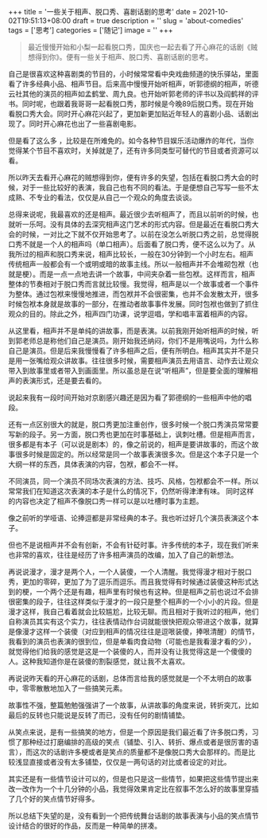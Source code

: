 +++
title = '一些关于相声、脱口秀、喜剧话剧的思考'
date = 2021-10-02T19:51:13+08:00
draft = true
description = ''
slug = 'about-comedies'
tags = ['思考']
categories = ['随记']
image = ''
+++

>最近慢慢开始和小梨一起看脱口秀，国庆也一起去看了开心麻花的话剧《贼想得到你》。便有一些关于相声、脱口秀、喜剧话剧的思考。

自己是很喜欢这种喜剧类的节目的，小时候常常看中央戏曲频道的快乐驿站，里面看了许多经典小品、相声节目。后来高中慢慢开始听相声，听郭德纲的相声，听德云社其他的演员的相声如孟鹤堂、周九良。也开始听郭老师的评书以及阎鹤祥的评书。同时呢，也跟着我哥哥一起看脱口秀，那时候是今晚89后脱口秀。现在开始看脱口秀大会。同时开心麻花兴起了，更加新更加贴近年轻人的喜剧小品、话剧出现了。同时开心麻花也出了一些喜剧电影。

但是看了这么多 ，比较是在所难免的。如今各种节目娱乐活动爆炸的年代，当你觉得某个节目不喜欢时，关掉就是了，还有许多同类型可替代的节目或者资源可以看。

所以昨天去看开心麻花的贼想得到你，便有许多的失望，包括在看脱口秀大会的时候，对于一些比较好的表演，我自己也有不同的看法。于是便想自己写写一些不太成熟、不专业的看法，仅仅是从自己一个观众的角度去谈谈。

总得来说呢，我最喜欢的还是相声。最近很少去听相声了，而且以前听的时候，也就听一乐呵。没有具体的去深究相声这门艺术的形式内容。但是最近在看脱口秀大会的时候，一对比之下就不仅开始思考了。以前在没怎么听脱口秀之前，总觉得脱口秀不就是一个人的相声吗（单口相声）。后面看了脱口秀，便不这么以为了。从我所过的相声和脱口秀来说，相声比较长，一般在30分钟到一个小时左右。相声传统相声一般都会有一个或明或暗的故事主线。所以一般相声并不会堆砌包袱（也就是梗）。而是一点一点地去讲一个故事，中间夹杂着一些包袱。这样而言，相声整体的节奏相对于脱口秀而言就比较慢。我觉得，相声是以一个故事或者一个事件为整体。通过包袱来慢慢地推进，而包袱并不会很密集，也并不会发散太开，很多时候包袱本身就是故事的一部分，在推动者故事事件发展。同时包袱也做到了抓住观众的目的。除此之外，相声四门功课，说学逗唱，学和唱丰富着相声的内容。

从这里看，相声并不是单纯的讲故事，而是表演。以前我刚开始听相声的时候，听到郭老师总是称他们自己是演员。刚开始我还纳闷，你们不是用嘴说吗，为什么称自己是演员。但是后来我慢慢看了许多相声之后，便有所明白。相声其实并不是只是用一张嘴给观众讲故事。往往很多时候，需要相声演员去用语言、动作去让观众带入到故事里或者带入到画面里。所以虽总是在说“听相声”，但是要全面的理解相声的表演形式，还是要去看的。

说起来我有一段时间开始对京剧感兴趣还是因为看了郭德纲的一些相声中他的唱段。

还有一点区别很大的就是，脱口秀更加注重创作，很多时候一个脱口秀演员常常要写新的段子。另一方面，脱口秀也更加在时事基础上，讽刺吐槽。但是相声而言，很多都是有本子（可以说是剧本）的，像之前说的，相声是要讲故事的，而这个故事很多时候是固定的。所以经常是同一个故事表演很多次。但是这个本子只是一个大纲一样的东西，具体表演的内容，包袱，都会不一样。

不同演员，同一个演员不同场次表演的方法、技巧、风格，包袱都会不一样。所以常常我们在知道这次表演的本子是什么的情况下，仍然听得津津有味。
同时这样的内容也决定了相声不像脱口秀一样可以是以吐槽时事为主题。

像之前听的学哑语、论捧逗都是非常经典的本子。我也听过好几个演员表演这个本子。

但也不是说相声并不会有创新，不会有针砭时事。许多传统的本子，现在我们听来也非常的喜欢，往往是经历了许多相声演员的改编，加入了自己的新想法。

再说说漫才，漫才是两个人，一个人装傻，一个人清醒。我觉得漫才相对于脱口秀，更加的零碎，更加了为了逗乐而逗乐。而且我觉得有时候通过装傻这种形式达到的梗，一个两个还是有趣，相声里有时候也有这种。但是相声之前也说过不会排很密集的段子，往往这样类似于漫才的一段只是整个相声的一个小小的片段。但是漫才这样，我自己看着就会比较尴尬，比较无聊。而且相对于我听过的相声，他们自称演员其实有这个实力，往往表情动作台词就能很快把观众带进这个故事，就算是像漫才这样一个装傻（对应到相声的情况往往是逗哏装傻，捧哏清醒）的情节，我看到的演员也表演的很到位，但是单看肉食动物（可能也是我看漫才看的少），就觉得他们给我的感觉是这是一个装傻的人，而并没有让我觉得这是一个傻傻的人。这种我知道你是在装傻的割裂感觉，就让我不太喜欢。

再说说昨天看的开心麻花的话剧，总体而言给我的感觉就是一个不太明白的故事中，零零散散地加入了一些搞笑元素。

故事性不强，整篇勉勉强强讲了一个故事，从讲故事的角度来说，转折突兀，比如最后的反转也只能说是反转了而已，没有任何的剧情铺垫。

从笑点来说，是有一些搞笑的地方，但是一个原因是我们最近看了许多脱口秀，习惯了那种经过打磨编排的高级的笑点（铺垫、引入、转折、爆点或者是很厉害的语言），而这次的话剧许多梗或者是笑点的质量都不是像脱口秀大会那样的。而是比较浅显直接或者没有太多铺垫，仅仅是一两句话的对比或者设定的对比。

其实还是有一些情节设计可以的，但是也只是这一些情节，如果把这些情节提出来改一改作为一个十几分钟的小品，我觉得效果肯定比在叙事不怎么好的故事里穿插了几个好的笑点情节好得多。

所以总结下失望的是，没有看到一个把传统舞台话剧的故事表演与小品的笑点情节设计结合的很好的作品，反而是一种简单的拼凑。

